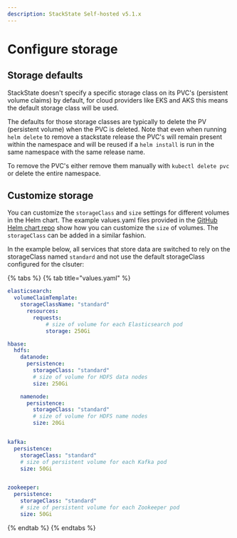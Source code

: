 ```yaml
---
description: StackState Self-hosted v5.1.x 
---
```


# Configure storage

## Storage defaults

StackState doesn't specify a specific storage class on its PVC's \(persistent volume claims\) by default, for cloud providers like EKS and AKS this means the default storage class will be used.

The defaults for those storage classes are typically to delete the PV \(persistent volume\) when the PVC is deleted. Note that even when running `helm delete` to remove a stackstate release the PVC's will remain present within the namespace and will be reused if a `helm install` is run in the same namespace with the same release name.

To remove the PVC's either remove them manually with `kubectl delete pvc` or delete the entire namespace.

## Customize storage

You can customize the `storageClass` and `size` settings for different volumes in the Helm chart. The example values.yaml files provided in the [GitHub Helm chart repo](https://github.com/StackVista/helm-charts/tree/master/stable/stackstate/installation/examples) show how you can customize the `size` of volumes. The `storageClass` can be added in a similar fashion.

In the example below, all services that store data are switched to rely on the storageClass named `standard` and not use the default storageClass configured for the clsuter:

{% tabs %}
{% tab title="values.yaml" %}
```yaml
elasticsearch:
  volumeClaimTemplate:
    storageClassName: "standard"
      resources:
        requests:
            # size of volume for each Elasticsearch pod
            storage: 250Gi

hbase:
  hdfs:
    datanode:
      persistence:
        storageClass: "standard"
        # size of volume for HDFS data nodes
        size: 250Gi

    namenode:
      persistence:
        storageClass: "standard"
        # size of volume for HDFS name nodes
        size: 20Gi


kafka:
  persistence:
    storageClass: "standard"
    # size of persistent volume for each Kafka pod
    size: 50Gi


zookeeper:
  persistence:
    storageClass: "standard"
    # size of persistent volume for each Zookeeper pod
    size: 50Gi
```
{% endtab %}
{% endtabs %}

